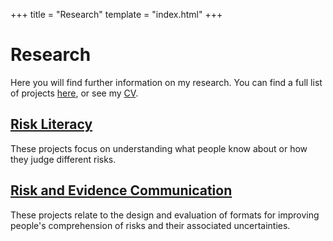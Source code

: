 +++
title = "Research"
template = "index.html"
+++

<h1> Research </h1>

Here you will find further information on my research. You can find a full list of projects <a href="/publications">here</a>, or see my <a href="/CV_2021_Web.pdf" target="_blank" rel="noopener">CV</a>. 

<div class="post">
<h2 class="post-title">
          <a href="/research/riskliteracy">
            Risk Literacy
          </a>
        </h2>
These projects focus on understanding what people know about or how they judge different risks. 
</div>

<div class="post">        
<h2 class="post-title">
    <a href="http:&#x2F;&#x2F;127.0.0.1:1111&#x2F;research&#x2F;evidencecomm&#x2F;">
      Risk and Evidence Communication
    </a>
  </h2>
These projects relate to the design and evaluation of formats for improving people's comprehension of risks and their associated uncertainties. 
</div>
    
</div>